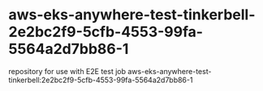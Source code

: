# aws-eks-anywhere-test-tinkerbell-2e2bc2f9-5cfb-4553-99fa-5564a2d7bb86-1
repository for use with E2E test job aws-eks-anywhere-test-tinkerbell:2e2bc2f9-5cfb-4553-99fa-5564a2d7bb86-1

